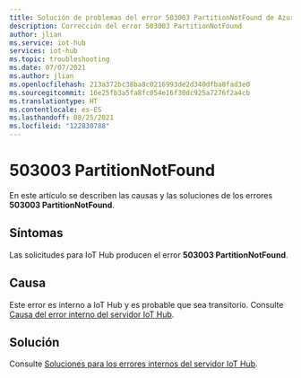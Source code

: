 ```yaml
---
title: Solución de problemas del error 503003 PartitionNotFound de Azure IoT Hub
description: Corrección del error 503003 PartitionNotFound
author: jlian
ms.service: iot-hub
services: iot-hub
ms.topic: troubleshooting
ms.date: 07/07/2021
ms.author: jlian
ms.openlocfilehash: 213a372bc38ba8c0216993de2d340dfba0fad3e0
ms.sourcegitcommit: 16e25fb3a5fa8fc054e16f30dc925a7276f2a4cb
ms.translationtype: HT
ms.contentlocale: es-ES
ms.lasthandoff: 08/25/2021
ms.locfileid: "122830788"
---
```

# <a name="503003-partitionnotfound"></a>503003 PartitionNotFound

En este artículo se describen las causas y las soluciones de los errores **503003 PartitionNotFound**.

## <a name="symptoms"></a>Síntomas

Las solicitudes para IoT Hub producen el error **503003 PartitionNotFound**.

## <a name="cause"></a>Causa

Este error es interno a IoT Hub y es probable que sea transitorio. Consulte [Causa del error interno del servidor IoT Hub](iot-hub-troubleshoot-error-500xxx-internal-errors.md#cause).

## <a name="solution"></a>Solución

Consulte [Soluciones para los errores internos del servidor IoT Hub](iot-hub-troubleshoot-error-500xxx-internal-errors.md#solution).